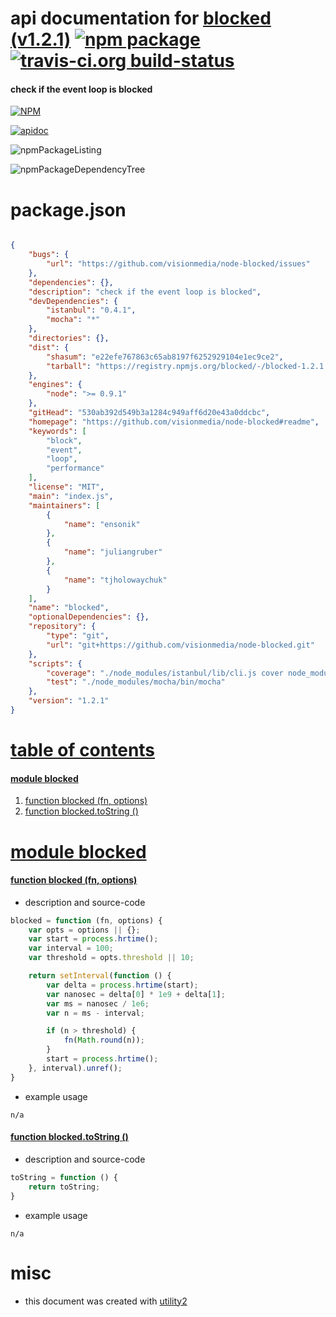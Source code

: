 # api documentation for  [blocked (v1.2.1)](https://github.com/visionmedia/node-blocked#readme)  [![npm package](https://img.shields.io/npm/v/npmdoc-blocked.svg?style=flat-square)](https://www.npmjs.org/package/npmdoc-blocked) [![travis-ci.org build-status](https://api.travis-ci.org/npmdoc/node-npmdoc-blocked.svg)](https://travis-ci.org/npmdoc/node-npmdoc-blocked)
#### check if the event loop is blocked

[![NPM](https://nodei.co/npm/blocked.png?downloads=true&downloadRank=true&stars=true)](https://www.npmjs.com/package/blocked)

[![apidoc](https://npmdoc.github.io/node-npmdoc-blocked/build/screenCapture.buildCi.browser.%252Ftmp%252Fbuild%252Fapidoc.html.png)](https://npmdoc.github.io/node-npmdoc-blocked/build/apidoc.html)

![npmPackageListing](https://npmdoc.github.io/node-npmdoc-blocked/build/screenCapture.npmPackageListing.svg)

![npmPackageDependencyTree](https://npmdoc.github.io/node-npmdoc-blocked/build/screenCapture.npmPackageDependencyTree.svg)



# package.json

```json

{
    "bugs": {
        "url": "https://github.com/visionmedia/node-blocked/issues"
    },
    "dependencies": {},
    "description": "check if the event loop is blocked",
    "devDependencies": {
        "istanbul": "0.4.1",
        "mocha": "*"
    },
    "directories": {},
    "dist": {
        "shasum": "e22efe767863c65ab8197f6252929104e1ec9ce2",
        "tarball": "https://registry.npmjs.org/blocked/-/blocked-1.2.1.tgz"
    },
    "engines": {
        "node": ">= 0.9.1"
    },
    "gitHead": "530ab392d549b3a1284c949aff6d20e43a0ddcbc",
    "homepage": "https://github.com/visionmedia/node-blocked#readme",
    "keywords": [
        "block",
        "event",
        "loop",
        "performance"
    ],
    "license": "MIT",
    "main": "index.js",
    "maintainers": [
        {
            "name": "ensonik"
        },
        {
            "name": "juliangruber"
        },
        {
            "name": "tjholowaychuk"
        }
    ],
    "name": "blocked",
    "optionalDependencies": {},
    "repository": {
        "type": "git",
        "url": "git+https://github.com/visionmedia/node-blocked.git"
    },
    "scripts": {
        "coverage": "./node_modules/istanbul/lib/cli.js cover node_modules/mocha/bin/_mocha -- 'test.js'",
        "test": "./node_modules/mocha/bin/mocha"
    },
    "version": "1.2.1"
}
```



# <a name="apidoc.tableOfContents"></a>[table of contents](#apidoc.tableOfContents)

#### [module blocked](#apidoc.module.blocked)
1.  [function <span class="apidocSignatureSpan"></span>blocked (fn, options)](#apidoc.element.blocked.blocked)
1.  [function <span class="apidocSignatureSpan">blocked.</span>toString ()](#apidoc.element.blocked.toString)



# <a name="apidoc.module.blocked"></a>[module blocked](#apidoc.module.blocked)

#### <a name="apidoc.element.blocked.blocked"></a>[function <span class="apidocSignatureSpan"></span>blocked (fn, options)](#apidoc.element.blocked.blocked)
- description and source-code
```javascript
blocked = function (fn, options) {
    var opts = options || {};
    var start = process.hrtime();
    var interval = 100;
    var threshold = opts.threshold || 10;

    return setInterval(function () {
        var delta = process.hrtime(start);
        var nanosec = delta[0] * 1e9 + delta[1];
        var ms = nanosec / 1e6;
        var n = ms - interval;

        if (n > threshold) {
            fn(Math.round(n));
        }
        start = process.hrtime();
    }, interval).unref();
}
```
- example usage
```shell
n/a
```

#### <a name="apidoc.element.blocked.toString"></a>[function <span class="apidocSignatureSpan">blocked.</span>toString ()](#apidoc.element.blocked.toString)
- description and source-code
```javascript
toString = function () {
    return toString;
}
```
- example usage
```shell
n/a
```



# misc
- this document was created with [utility2](https://github.com/kaizhu256/node-utility2)
